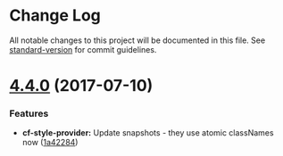 # Change Log

All notable changes to this project will be documented in this file.
See [standard-version](https://github.com/conventional-changelog/standard-version) for commit guidelines.

<a name="4.4.0"></a>
# [4.4.0](https://github.com/koddsson/cf-ui/compare/cf-component-text@4.3.6...cf-component-text@4.4.0) (2017-07-10)


### Features

* **cf-style-provider:** Update snapshots - they use atomic classNames now ([1a42284](https://github.com/koddsson/cf-ui/commit/1a42284))
